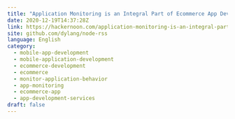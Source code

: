 ```yaml
---
title: "Application Monitoring is an Integral Part of Ecommerce App Development"
date: 2020-12-19T14:37:28Z
link: https://hackernoon.com/application-monitoring-is-an-integral-part-of-ecommerce-app-development-te1w34ys?source=rss&utm_medium=RSS&utm_source=news.12bit.vn
site: github.com/dylang/node-rss
language: English
category:
  - mobile-app-development
  - mobile-application-development
  - ecommerce-development
  - ecommerce
  - monitor-application-behavior
  - app-monitoring
  - ecommerce-app
  - app-development-services
draft: false
---
```

